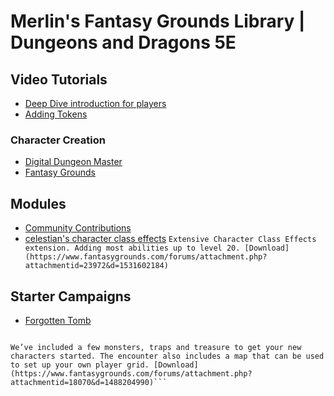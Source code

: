 # Merlin's Fantasy Grounds Library | Dungeons and Dragons 5E

## Video Tutorials

- [Deep Dive introduction for players](https://www.youtube.com/watch?v=q47SgXZLHdo&t=1483s)
- [Adding Tokens](https://www.youtube.com/watch?v=mBAbn-uy328)

### Character Creation

- [Digital Dungeon Master](https://www.youtube.com/watch?v=WrRHn2YjKXY)
- [Fantasy Grounds](https://www.youtube.com/watch?v=nurEMR4JJeU&t=884s)

## Modules

- [Community Contributions](https://www.fantasygrounds.com/forums/showthread.php?22975-5E-Community-extensions)
- [celestian's character class effects](https://www.fantasygrounds.com/forums/showthread.php?40833-5E-Advanced-Effects-(items-npcs-characters))
```Extensive Character Class Effects extension. Adding most abilities up to level 20. [Download](https://www.fantasygrounds.com/forums/attachment.php?attachmentid=23972&d=1531602184)```
    
## Starter Campaigns

- [Forgotten Tomb](https://www.fantasygrounds.com/forums/showthread.php?36983-Free-Mini-Adventure-by-R-amp-D-Adventures-Forgotten-Tomb)

```This short encounter, written for the fifth edition of the world’s most popular role playing game, can be played as a stand-alone encounter or dropped into an existing adventure or campaign. The encounter is for those playing at a beginning level and might appreciate something they can just jump into for a one or two-hour gaming session.

We’ve included a few monsters, traps and treasure to get your new characters started. The encounter also includes a map that can be used to set up your own player grid. [Download](https://www.fantasygrounds.com/forums/attachment.php?attachmentid=18070&d=1488204990)```

